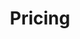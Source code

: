 ---
title: "Pricing"
description: "This section provides an introduction to Exoscale pricing, including how to calculate costs for various products and services."
banner: "98e16360-a366-4b78-8e0a-031da07fdacb/images/exoscale-icon.png"
weight: 1
---
